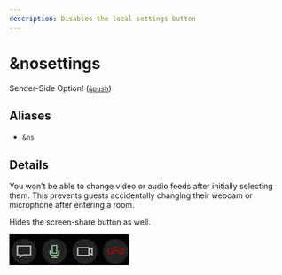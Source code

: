 ```yaml
---
description: Disables the local settings button
---
```


# \&nosettings

Sender-Side Option! ([`&push`](push.md))

## Aliases

* `&ns`

## Details

You won't be able to change video or audio feeds after initially selecting them. This prevents guests accidentally changing their webcam or microphone after entering a room.

Hides the screen-share button as well.

![](<../.gitbook/assets/image (97).png>)
